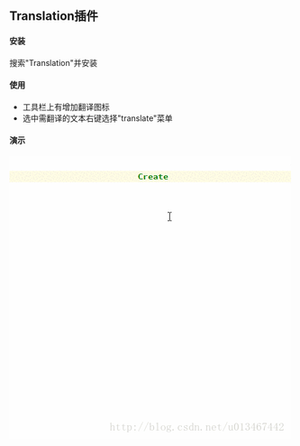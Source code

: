 ## Translation插件

#### 安装

搜索"Translation"并安装



#### 使用

- 工具栏上有增加翻译图标
- 选中需翻译的文本右键选择"translate"菜单



#### 演示

![translation](https://github.com/tinysKai/JavaNode/blob/master/image/article/2018/0709/translate.gif)

